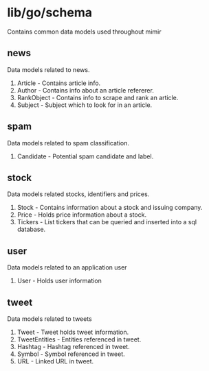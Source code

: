 # lib/go/schema
Contains common data models used throughout mimir

## news
Data models related to news.
1. Article - Contains article info.
2. Author - Contains info about an article refererer.
3. RankObject - Contains info to scrape and rank an article.
4. Subject - Subject which to look for in an article.

## spam
Data models related to spam classification.
1. Candidate - Potential spam candidate and label.

## stock
Data models related stocks, identifiers and prices.
1. Stock - Contains information about a stock and issuing company.
2. Price - Holds price information about a stock.
3. Tickers - List tickers that can be queried and inserted into a sql database.

## user
Data models related to an application user
1. User - Holds user information

## tweet
Data models related to tweets
1. Tweet - Tweet holds tweet information.
2. TweetEntities - Entities referenced in tweet.
3. Hashtag - Hashtag referenced in tweet.
4. Symbol - Symbol referenced in tweet.
5. URL - Linked URL in tweet.
